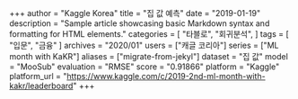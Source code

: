 +++
author = "Kaggle Korea"
title = "집 값 예측"
date = "2019-01-19"
description = "Sample article showcasing basic Markdown syntax and formatting for HTML elements."
categories = [
    "타블로",
    "회귀분석",
]
tags = [
    "입문",
    "금융"
]
archives = "2020/01"
users = ["캐글 코리아"]
series = ["ML month with KaKR"]
aliases = ["migrate-from-jekyl"]
dataset = "집 값"
model = "MooSub"
evaluation = "RMSE"
score = "0.91866"
platform = "Kaggle"
platform_url = "https://www.kaggle.com/c/2019-2nd-ml-month-with-kakr/leaderboard"
+++